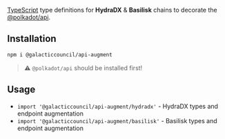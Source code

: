 
<a href="http://www.typescriptlang.org" target="_blank">TypeScript</a> type definitions for **HydraDX** & **Basilisk** chains to decorate the <a href="https://www.npmjs.com/package/@polkadot/api" target="_blank">@polkadot/api</a>.

## Installation

```bash
npm i @galacticcouncil/api-augment
```

> :warning: `@polkadot/api` should be installed first!

## Usage

- `import '@galacticcouncil/api-augment/hydradx'` - HydraDX types and endpoint augmentation
- `import '@galacticcouncil/api-augment/basilisk'` - Basilisk types and endpoint augmentation
